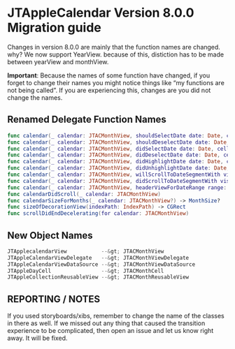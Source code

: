 # JTAppleCalendar Version 8.0.0 Migration guide

Changes in version 8.0.0 are mainly that the function names are changed. why? We now support YearView. because of this, distiction has to be made between yearView and monthView.

**Important**: Because the names of some function have changed, if you forget to change their names you might notice things like “my functions are not being called”. If you are experiencing this, changes are you did not change the names.

## Renamed Delegate Function Names

```swift
func calendar(_ calendar: JTACMonthView, shouldSelectDate date: Date, cell: JTACDayCell?, cellState: CellState, indexPath: IndexPath) -> Bool
func calendar(_ calendar: JTACMonthView, shouldDeselectDate date: Date, cell: JTACDayCell?, cellState: CellState, indexPath: IndexPath) -> Bool
func calendar(_ calendar: JTACMonthView, didSelectDate date: Date, cell: JTACDayCell?, cellState: CellState, indexPath: IndexPath)
func calendar(_ calendar: JTACMonthView, didDeselectDate date: Date, cell: JTACDayCell?, cellState: CellState, indexPath: IndexPath)
func calendar(_ calendar: JTACMonthView, didHighlightDate date: Date, cell: JTACDayCell?, cellState: CellState, indexPath: IndexPath)
func calendar(_ calendar: JTACMonthView, didUnhighlightDate date: Date, cell: JTACDayCell?, cellState: CellState, indexPath: IndexPath)
func calendar(_ calendar: JTACMonthView, willScrollToDateSegmentWith visibleDates: DateSegmentInfo)
func calendar(_ calendar: JTACMonthView, didScrollToDateSegmentWith visibleDates: DateSegmentInfo)
func calendar(_ calendar: JTACMonthView, headerViewForDateRange range: (start: Date, end: Date), at indexPath: IndexPath) -> JTACMonthReusableView
func calendarDidScroll(_ calendar: JTACMonthView)
func calendarSizeForMonths(_ calendar: JTACMonthView?) -> MonthSize?
func sizeOfDecorationView(indexPath: IndexPath) -> CGRect
func scrollDidEndDecelerating(for calendar: JTACMonthView)
```

## New Object Names

```swift
JTApplecalendarView           --&gt; JTACMonthView
JTAppleCalendarViewDelegate   --&gt; JTACMonthViewDelegate
JTAppleCalendarViewDataSource --&gt; JTACMonthViewDataSource
JTAppleDayCell                --&gt; JTACMonthCell
JTAppleCollectionReusableView --&gt; JTACMonthReusableView
```

## REPORTING / NOTES

If you used storyboards/xibs, remember to change the name of the classes in there as well. If we missed out any thing that caused the transition experience to be complicated, then open an issue and let us know right away. It will be fixed.

